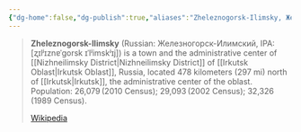 ```yaml
---
{"dg-home":false,"dg-publish":true,"aliases":"Zheleznogorsk-Ilimsky, Железногорск-Илимский","locations":null,"tag":null,"date":null,"location":[56.577915,104.12294],"title":"Zheleznogorsk-Ilimsky, Железногорское городское поселение, Нижнеилимский район, Irkutsk Oblast, Siberian Federal District, Russia","permalink":"/maps/zheleznogorsk-ilimsky-zheleznogorskoe-gorodskoe-poselenie-nizhneilimskij-rajon-irkutsk-oblast-siberian-federal-district-russia/","dgHomeLink":true,"dgPassFrontmatter":true}
---
```


> **Zheleznogorsk-Ilimsky** (Russian: Железногорск-Илимский, IPA: [ʐɪlʲɪznɐˈgorsk ɪˈlʲimskʲɪj]) is a town and the administrative center of [[Nizhneilimsky District|Nizhneilimsky District]] of [[Irkutsk Oblast|Irkutsk Oblast]], Russia, located 478 kilometers (297 mi) north of [[Irkutsk|Irkutsk]], the administrative center of the oblast. Population: 26,079 (2010 Census); 29,093 (2002 Census); 32,326 (1989 Census).
>
> [Wikipedia](https://en.wikipedia.org/wiki/Zheleznogorsk-Ilimsky)
